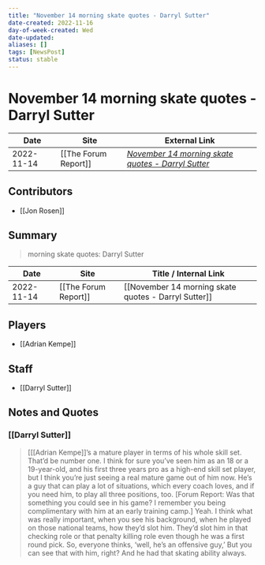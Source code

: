 ```yaml
---
title: "November 14 morning skate quotes - Darryl Sutter"
date-created: 2022-11-16
day-of-week-created: Wed
date-updated: 
aliases: []
tags: [NewsPost]
status: stable
---
```


# November 14 morning skate quotes - Darryl Sutter

| Date       | Site                 | External Link                                                                                                                    |
| ---------- | -------------------- | -------------------------------------------------------------------------------------------------------------------------------- |
| 2022-11-14 | [[The Forum Report]] | [*November 14 morning skate quotes - Darryl Sutter*](https://theforumreport.com/november-14-morning-skate-quotes-darryl-sutter/) |

## Contributors
- [[Jon Rosen]]

## Summary
> morning skate quotes: Darryl Sutter

| Date       | Site                 | Title / Internal Link                                |
| ---------- | -------------------- | ---------------------------------------------------- |
| 2022-11-14 | [[The Forum Report]] | [[November 14 morning skate quotes - Darryl Sutter]] |

## Players
- [[Adrian Kempe]]

## Staff
- [[Darryl Sutter]]

## Notes and Quotes
### [[Darryl Sutter]]
> \[[[Adrian Kempe]]’s a mature player in terms of his whole skill set. That’d be number one. I think for sure you’ve seen him as an 18 or a 19-year-old, and his first three years pro as a high-end skill set player, but I think you’re just seeing a real mature game out of him now. He’s a guy that can play a lot of situations, which every coach loves, and if you need him, to play all three positions, too. \[Forum Report: Was that something you could see in his game? I remember you being complimentary with him at an early training camp.] Yeah. I think what was really important, when you see his background, when he played on those national teams, how they’d slot him. They’d slot him in that checking role or that penalty killing role even though he was a first round pick. So, everyone thinks, ‘well, he’s an offensive guy,’ But you can see that with him, right? And he had that skating ability always.



